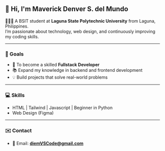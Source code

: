 ## 👋 Hi, I'm Maverick Denver S. del Mundo  
👨🏻‍💻 A BSIT student at **Laguna State Polytechnic University** from Laguna, Philippines.  
I’m passionate about technology, web design, and continuously improving my coding skills.  

---

### 🎯 Goals  
- 🚀 To become a skilled **Fullstack Developer**  
- 📚 Expand my knowledge in backend and frontend development  
- 💡 Build projects that solve real-world problems  

---

### 💻 Skills  
- HTML | Tailwind | Javascript | Beginner in Python  
- Web Design (Figma)  

---

### ✉️ Contact  
- 📧 Email: **diemVSCode@gmail.com**  
